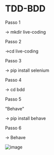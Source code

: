# TDD-BDD

Passo 1

-> mkdir live-coding

Passo 2 

->cd live-coding

Passo 3

-> pip install selenium

Passo 4

-> cd bdd

Passo 5

"Behave"

-> pip install behave

Passo 6

-> Behave

![image](https://user-images.githubusercontent.com/85379351/200074577-f2e4618b-b564-455e-a670-b196652623f9.png)

